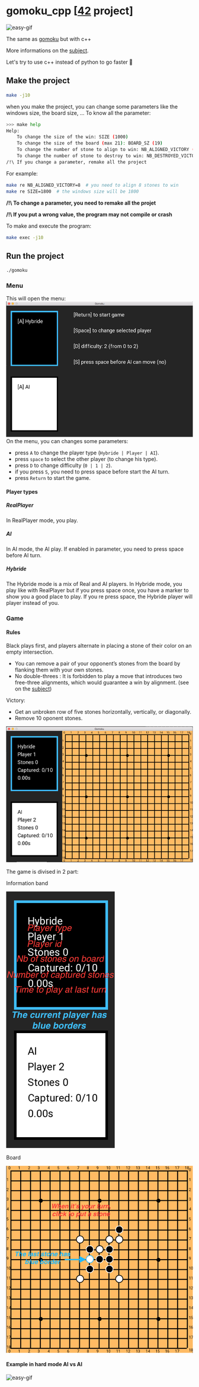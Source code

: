 # gomoku_cpp [[42](https://www.42.fr/) project]
![easy-gif](gifs/game-easy.gif)

The same as [gomoku](https://github.com/tnicolas42/gomoku) but with c++

More informations on the [subject](gomoku.pdf).

Let's try to use c++ instead of python to go faster 🚀

## Make the project

``` bash
make -j10
```

when you make the project, you can change some parameters like the windows size, the board size, ... To know all the parameter:
``` bash
>>> make help
Help:
	To change the size of the win: SIZE (1000)
	To change the size of the board (max 21): BOARD_SZ (19)
	To change the number of stone to align to win: NB_ALIGNED_VICTORY (5)
	To change the number of stone to destroy to win: NB_DESTROYED_VICTORY (10)
/!\ If you change a parameter, remake all the project
```

For example:
``` bash
make re NB_ALIGNED_VICTORY=8  # you need to align 8 stones to win
make re SIZE=1800  # the windows size will be 1800
```
**/!\ To change a parameter, you need to remake all the projet**

**/!\ If you put a wrong value, the program may not compile or crash**

To make and execute the program:
``` bash
make exec -j10
```

## Run the project

``` bash
./gomoku
```
### Menu
This will open the menu:
![menu](imgs/menu.png)
On the menu, you can changes some parameters:
- press `A` to change the player type (`Hybride | Player | AI`).
- press `space` to select the other player (to change his type).
- press `D` to change difficulty (`0 | 1 | 2`).
- if you press `S`, you need to press space before start the AI turn.
- press `Return` to start the game.

#### Player types
##### RealPlayer
In RealPlayer mode, you play.
##### AI
In AI mode, the AI play. If enabled in parameter, you need to press space before AI turn.
##### Hybride
The Hybride mode is a mix of Real and AI players.
In Hybride mode, you play like with RealPlayer but if you press space once, you have a marker to show you a good place to play. If you re press space, the Hybride player will player instead of you.

### Game
#### Rules
Black plays first, and players alternate in placing a stone of their color on an empty intersection.
- You can remove a pair of your opponent’s stones from the board by flanking them with your own stones.
- No double-threes : It is forbidden to play a move that introduces two free-three
alignments, which would guarantee a win by alignment. (see on the [subject](gomoku.pdf))

Victory:
- Get an unbroken row of five stones horizontally, vertically, or diagonally.
- Remove 10 oponent stones.

![game](imgs/game-empty.png)

The game is divised in 2 part:

Information band

![info](imgs/game-leftMenu.png)

Board

![game](imgs/game-board.png)


#### Example in hard mode AI vs AI
![easy-gif](gifs/game-hard.gif)

